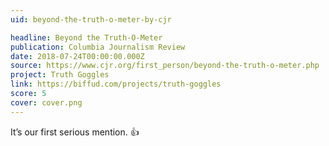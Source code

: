 ```yaml
---
uid: beyond-the-truth-o-meter-by-cjr

headline: Beyond the Truth-O-Meter
publication: Columbia Journalism Review
date: 2018-07-24T00:00:00.000Z
source: https://www.cjr.org/first_person/beyond-the-truth-o-meter.php
project: Truth Goggles
link: https://biffud.com/projects/truth-goggles
score: 5
cover: cover.png
---
```


It’s our first serious mention. :thumbsup:
